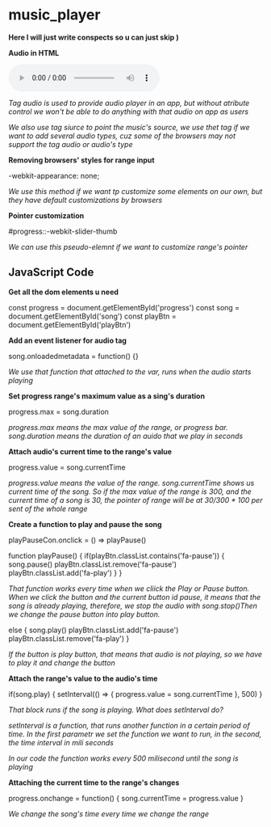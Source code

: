 # music_player

**Here I will just write conspects so u can just skip )**

**Audio in HTML**

<audio src="" controls>
    <source src="media/Modjo - Lady (Hear Me Tohight).mp3" type="audio/mpeg">
</audio>

*Tag audio is used to provide audio player in an app, but without atribute control we won't be able to do anything with that audio on app as users*

*We also use tag siurce to point the music's source, we use thet tag if we want to add several audio types, cuz some of the browsers may not support the tag audio or audio's type*


**Removing browsers' styles for range input**

-webkit-appearance: none;

*We use this method if we want tp customize some elements on our own, but they have default customizations by browsers*

**Pointer customization**

#progress::-webkit-slider-thumb 

*We can use this pseudo-elemnt if we want to customize range's pointer*


## JavaScript Code

<!-- 1 -->
**Get all the dom elements u need**

const progress = document.getElementById('progress')
const song = document.getElementById('song')
const playBtn = document.getElementById('playBtn')

<!-- 2 -->
**Add an event listener for audio tag**

song.onloadedmetadata = function() {}

*We use that function that attached to the var, runs when the audio starts playing*

<!-- 3 -->
**Set progress range's maximum value as a sing's duration**

progress.max = song.duration

*progress.max means the max value of the range, or progress bar. song.duration means the duration of an auido that we play in seconds*

<!-- 4 -->
**Attach audio's current time to the range's value**

progress.value = song.currentTime

*progress.value means the value of the range. song.currentTime shows us current time of the song. So if the max value of the range is 300, and the current time of a song is 30, the pointer of range will be at 30/300 * 100 per sent of the whole range*

<!-- 5 -->
**Create a function to play and pause the song**

playPauseCon.onclick = () => playPause() 

function playPause() {
    if(playBtn.classList.contains('fa-pause')) {
        song.pause()
        playBtn.classList.remove('fa-pause')
        playBtn.classList.add('fa-play')
    }
}

*That function works every time when we cliick the Play or Pause button. When we click the button and the current button id pause, it means that the song is already playing, therefore, we stop the audio with song.stop()Then we change the pause button into play button.*

else {
    song.play()
    playBtn.classList.add('fa-pause')
    playBtn.classList.remove('fa-play')
}

*If the button is play button, that means that audio is not playing, so we have to play it and change the button*

<!-- 6 -->
**Attach the range's value to the audio's time**

if(song.play) {
    setInterval(() => {
        progress.value = song.currentTime
    }, 500)
}

*That block runs if the song is playing. What does setInterval do?*

*setInterval is a function, that runs another function in a certain period of time. In  the first parametr we set the function we want to run, in the second, the time interval in mili seconds*

*In our code the function works every 500 milisecond until the song is playing*

<!-- 7 -->
**Attaching the current time to the range's changes**

progress.onchange = function() {
    song.currentTime = progress.value
}

*We change the song's time every time we change the range*